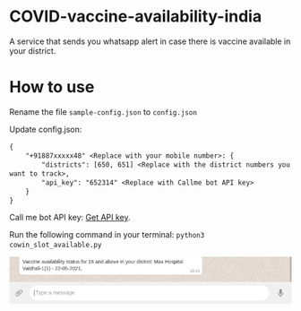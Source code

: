 # COVID-vaccine-availability-india
A service that sends you whatsapp alert in case there is vaccine available in your district.

# How to use
Rename the file `sample-config.json` to `config.json`

Update config.json:
```
{
	"+91887xxxxx48" <Replace with your mobile number>: {
		"districts": [650, 651] <Replace with the district numbers you want to track>,
		"api_key": "652314" <Replace with Callme bot API key>
	}
}
```

Call me bot API key: [Get API key](https://www.callmebot.com/blog/free-api-whatsapp-bot/).

Run the following command in your terminal:
`python3 cowin_slot_available.py`


![image](https://raw.githubusercontent.com/crusher95/COVID-vaccine-availability-india/master/Sample%20Screenshot.png)
